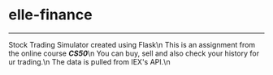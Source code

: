 # elle-finance
---
Stock Trading Simulator created using Flask\n
This is an assignment from the online course ***CS50***\n
You can buy, sell and also check your history for ur trading.\n
The data is pulled from IEX's API.\n
